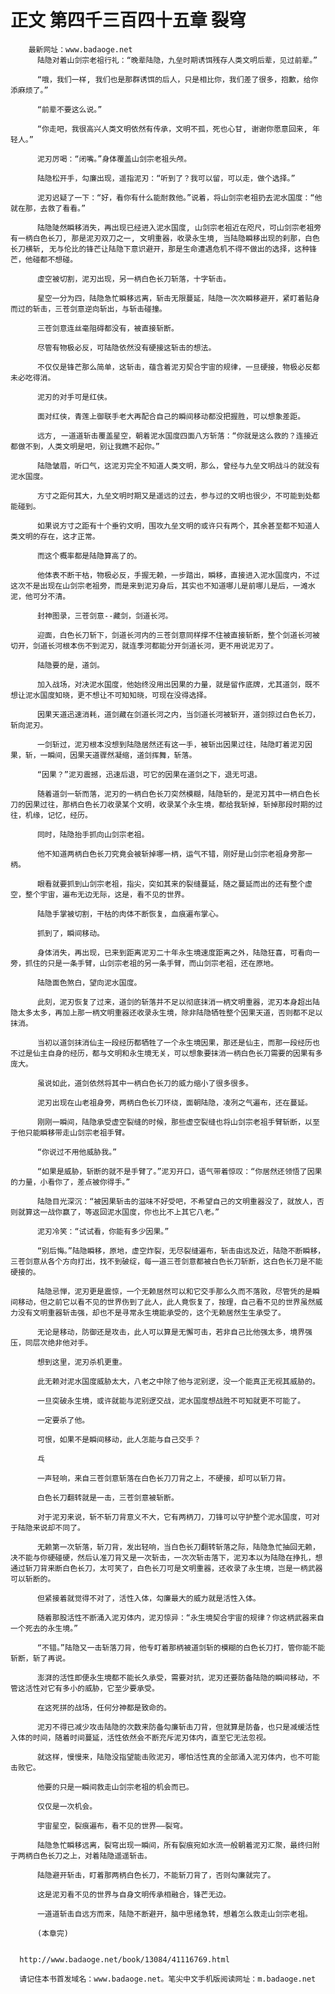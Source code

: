 # 正文 第四千三百四十五章 裂穹
        最新网址：www.badaoge.net
          陆隐对着山剑宗老祖行礼：“晚辈陆隐，九垒时期诱饵残存人类文明后辈，见过前辈。”
      
          “哦，我们一样, 我们也是那群诱饵的后人，只是相比你，我们差了很多，抱歉，给你添麻烦了。”
      
          “前辈不要这么说。”
      
          “你走吧，我很高兴人类文明依然有传承，文明不孤，死也心甘, 谢谢你愿意回来, 年轻人。”
      
          泥刃厉喝：“闭嘴。”身体覆盖山剑宗老祖头颅。
      
          陆隐松开手，勾廉出现，遥指泥刃：“听到了？我可以留，可以走，做个选择。”
      
          泥刃迟疑了一下：“好，看你有什么能耐救他。”说着，将山剑宗老祖扔去泥水国度：“他就在那，去救了看看。”
      
          陆隐陡然瞬移消失，再出现已经进入泥水国度, 山剑宗老祖近在咫尺，可山剑宗老祖旁有一柄白色长刀, 那是泥刃双刀之一, 文明重器，收录永生境, 当陆隐瞬移出现的刹那，白色长刀横斩, 无与伦比的锋芒让陆隐下意识避开，那是生命遭遇危机不得不做出的选择，这种锋芒，他碰都不想碰。
      
          虚空被切割，泥刃出现，另一柄白色长刀斩落，十字斩击。
      
          星空一分为四，陆隐急忙瞬移远离，斩击无限蔓延，陆隐一次次瞬移避开，紧盯着贴身而过的斩击，三苍剑意逆向斩出，与斩击碰撞。
      
          三苍剑意连丝毫阻碍都没有，被直接斩断。
      
          尽管有物极必反，可陆隐依然没有硬接这斩击的想法。
      
          不仅仅是锋芒那么简单，这斩击，蕴含着泥刃契合宇宙的规律，一旦硬接，物极必反都未必吃得消。
      
          泥刃的对手可是红侠。
      
          面对红侠，青莲上御联手老大再配合自己的瞬间移动都没把握胜，可以想象差距。
      
          远方, 一道道斩击覆盖星空，朝着泥水国度四面八方斩落：“你就是这么救的？连接近都做不到，人类文明是吧，别让我瞧不起你。”
      
          陆隐皱眉，听口气，这泥刃完全不知道人类文明，那么，曾经与九垒文明战斗的就没有泥水国度。
      
          方寸之距何其大，九垒文明时期又是遥远的过去，参与过的文明也很少，不可能到处都能碰到。
      
          如果说方寸之距有十个垂钓文明，围攻九垒文明的或许只有两个，其余甚至都不知道人类文明的存在，这才正常。
      
          而这个概率都是陆隐算高了的。
      
          他体表不断干枯，物极必反，手握无赖，一步踏出，瞬移，直接进入泥水国度内，不过这次不是出现在山剑宗老祖旁，而是来到泥刃身后，其实也不知道哪儿是前哪儿是后，一滩水泥，他可分不清。
      
          封神图录，三苍剑意--藏剑，剑道长河。
      
          迎面，白色长刀斩下，剑道长河内的三苍剑意同样撑不住被直接斩断，整个剑道长河被切开，剑道长河根本伤不到泥刃，就连季河都能分开剑道长河，更不用说泥刃了。
      
          陆隐要的是，道剑。
      
          加入战场，对决泥水国度，他始终没用出因果的力量，就是留作底牌，尤其道剑，既不想让泥水国度知晓，更不想让不可知知晓，可现在没得选择。
      
          因果天道迅速消耗，道剑藏在剑道长河之内，当剑道长河被斩开，道剑掠过白色长刀，斩向泥刃。
      
          一剑斩过，泥刃根本没想到陆隐居然还有这一手，被斩出因果过往，陆隐盯着泥刃因果，斩，一瞬间，因果天道骤然凝缩，道剑挥舞，斩落。
      
          “因果？”泥刃震撼，迅速后退，可它的因果在道剑之下，退无可退。
      
          随着道剑一斩而落，泥刃的一柄白色长刀突然模糊，陆隐斩的，是泥刃其中一柄白色长刀的因果过往，那柄白色长刀收录某个文明，收录某个永生境，都给我斩掉，斩掉那段时期的过往，机缘，记忆，经历。
      
          同时，陆隐抬手抓向山剑宗老祖。
      
          他不知道两柄白色长刀究竟会被斩掉哪一柄，运气不错，刚好是山剑宗老祖身旁那一柄。
      
          眼看就要抓到山剑宗老祖，指尖，突如其来的裂缝蔓延，随之蔓延而出的还有整个虚空，整个宇宙，遍布无边无际，这是，看不见的世界。
      
          陆隐手掌被切割，干枯的肉体不断恢复，血痕遍布掌心。
      
          抓到了，瞬间移动。
      
          身体消失，再出现，已来到距离泥刃二十年永生境速度距离之外，陆隐狂喜，可看向一旁，抓住的只是一条手臂，山剑宗老祖的另一条手臂，而山剑宗老祖，还在原地。
      
          陆隐面色煞白，望向泥水国度。
      
          此刻，泥刃恢复了过来，道剑的斩落并不足以彻底抹消一柄文明重器，泥刃本身超出陆隐太多太多，再加上那一柄文明重器还收录永生境，除非陆隐牺牲整个因果天道，否则都不足以抹消。
      
          当初以道剑抹消仙主一段经历都牺牲了一个永生境因果，那还是仙主，而那一段经历也不过是仙主自身的经历，都与文明和永生境无关，可以想象要抹消一柄白色长刀需要的因果有多庞大。
      
          虽说如此，道剑依然将其中一柄白色长刀的威力缩小了很多很多。
      
          泥刃出现在山老祖身旁，两柄白色长刀环绕，面朝陆隐，凌冽之气遍布，还在蔓延。
      
          刚刚一瞬间，陆隐承受虚空裂缝的时候，那些虚空裂缝也将山剑宗老祖手臂斩断，以至于他只能瞬移带走山剑宗老祖手臂。
      
          “你说过不用他威胁我。”
      
          “如果是威胁，斩断的就不是手臂了。”泥刃开口，语气带着惊叹：“你居然还领悟了因果的力量，小看你了，差点被你得手。”
      
          陆隐目光深沉：“被因果斩击的滋味不好受吧，不希望自己的文明重器没了，就放人，否则就算这一战你赢了，等返回泥水国度，你也比不上其它八老。”
      
          泥刃冷笑：“试试看，你能有多少因果。”
      
          “别后悔。”陆隐瞬移，原地，虚空炸裂，无尽裂缝遍布，斩击由远及近，陆隐不断瞬移，三苍剑意从各个方向打出，找不到破绽，每一道三苍剑意都被白色长刀斩断，这白色长刀是不能硬接的。
      
          陆隐忌惮，泥刃更是震惊，一个无赖居然可以和它交手那么久而不落败，尽管凭的是瞬间移动，但之前它以看不见的世界伤到了此人，此人竟恢复了，按理，自己看不见的世界虽然威力没有文明重器斩击强，却也不是寻常永生境能承受的，这个无赖居然生生承受了。
      
          无论是移动，防御还是攻击，此人可以算是无懈可击，若非自己比他强太多，境界强压，同层次绝非他对手。
      
          想到这里，泥刃杀机更重。
      
          此无赖对泥水国度威胁太大，八老之中除了他与泥别逻，没一个能真正无视其威胁的。
      
          一旦突破永生境，或许就能与泥别逻交战，泥水国度想战胜不可知就更不可能了。
      
          一定要杀了他。
      
          可恨，如果不是瞬间移动，此人怎能与自己交手？
      
          乓
      
          一声轻响，来自三苍剑意斩落在白色长刀刀背之上，不硬接，却可以斩刀背。
      
          白色长刀翻转就是一击，三苍剑意被斩断。
      
          对于泥刃来说，斩不斩刀背意义不大，它有两柄刀，刀锋可以守护整个泥水国度，可对于陆隐来说却不同了。
      
          无赖第一次斩落，斩刀背，发出轻响，当白色长刀翻转斩落之际，陆隐急忙抽回无赖，决不能与你硬碰硬，然后认准刀背又是一次斩击，一次次斩击落下，泥刃本以为陆隐在挣扎，想通过斩刀背来断白色长刀，太可笑了，白色长刀可是文明重器，还收录了永生境，岂是一柄武器可以斩断的。
      
          但紧接着就觉得不对了，活性入体，勾廉最大的威力就是活性入体。
      
          随着那股活性不断涌入泥刃体内，泥刃惊异：“永生境契合宇宙的规律？你这柄武器来自一个死去的永生境。”
      
          “不错。”陆隐又一击斩落刀背，他专盯着那柄被道剑斩的模糊的白色长刀打，管你能不能斩断，斩了再说。
      
          澎湃的活性即便永生境都不能长久承受，需要对抗，泥刃还要防备陆隐的瞬间移动，不管这活性对它有多小的威胁，它至少要承受。
      
          在这死拼的战场，任何分神都是致命的。
      
          泥刃不得已减少攻击陆隐的次数来防备勾廉斩击刀背，但就算是防备，也只是减缓活性入体的时间，随着时间蔓延，活性依然会不断充斥泥刃体内，直至它无法忽视。
      
          就这样，慢慢来，陆隐没指望能击败泥刃，哪怕活性真的全部涌入泥刃体内，也不可能击败它。
      
          他要的只是一瞬间救走山剑宗老祖的机会而已。
      
          仅仅是一次机会。
      
          宇宙星空，裂痕遍布，看不见的世界——裂穹。
      
          陆隐急忙瞬移远离，裂穹出现一瞬间，所有裂痕宛如水流一般朝着泥刃汇聚，最终归附于两柄白色长刀之上，对着陆隐遥遥斩击。
      
          陆隐避开斩击，盯着那两柄白色长刀，不能斩刀背了，否则勾廉就完了。
      
          这是泥刃看不见的世界与自身文明传承相融合，锋芒无边。
      
          一道道斩击自远方而来，陆隐不断避开，脑中思绪急转，想着怎么救走山剑宗老祖。
      
          (本章完)
      
      
      http://www.badaoge.net/book/13084/41116769.html
      
      请记住本书首发域名：www.badaoge.net。笔尖中文手机版阅读网址：m.badaoge.net